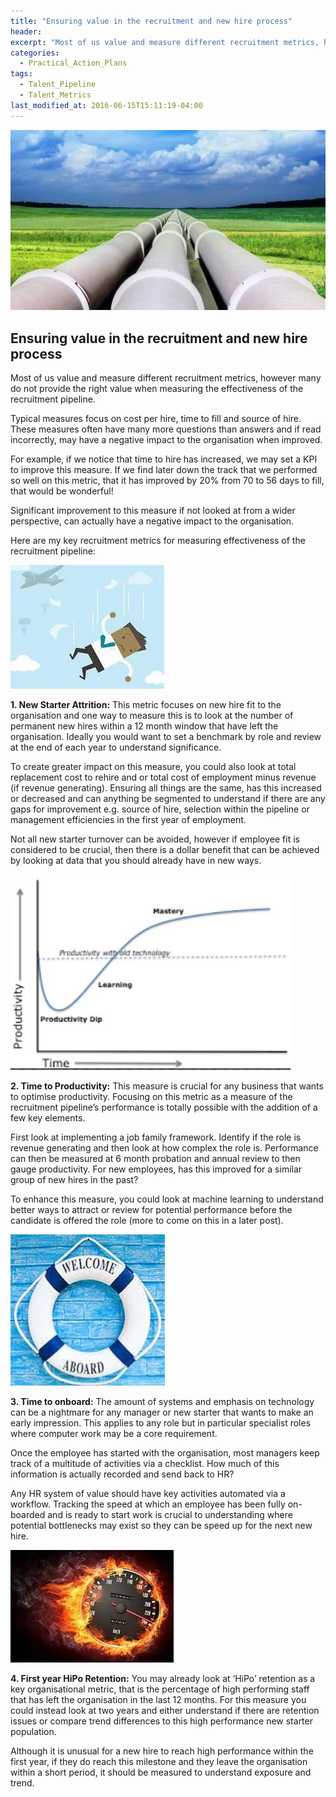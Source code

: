 ```yaml
---
title: "Ensuring value in the recruitment and new hire process"
header:
excerpt: "Most of us value and measure different recruitment metrics, however many do not provide the right value when measuring the effectiveness of the recruitment pipeline."
categories:
  - Practical_Action_Plans
tags:
  - Talent_Pipeline
  - Talent_Metrics
last_modified_at: 2016-06-15T15:11:19-04:00
---
```


![](/assets/images/Ensuring%20value%20in%20the%20recruitment%20and%20new%20hire%20process.jpg)

## Ensuring value in the recruitment and new hire process

Most of us value and measure different recruitment metrics, however many do not provide the right value when measuring the effectiveness of the recruitment pipeline.

Typical measures focus on cost per hire, time to fill and source of hire. These measures often have many more questions than answers and if read incorrectly, may have a negative impact to the organisation when improved.

For example, if we notice that time to hire has increased, we may set a KPI to improve this measure. If we find later down the track that we performed so well on this metric, that it has improved by 20% from 70 to 56 days to fill, that would be wonderful!

Significant improvement to this measure if not looked at from a wider perspective, can actually have a negative impact to the organisation.

Here are my key recruitment metrics for measuring effectiveness of the recruitment pipeline:

![](/assets/images/pipe_1.jpg)

**1. New Starter Attrition:** This metric focuses on new hire fit to the organisation and one way to measure this is to look at the number of permanent new hires within a 12 month window that have left the organisation. Ideally you would want to set a benchmark by role and review at the end of each year to understand significance.

To create greater impact on this measure, you could also look at total replacement cost to rehire and or total cost of employment minus revenue (if revenue generating). Ensuring all things are the same, has this increased or decreased and can anything be segmented to understand if there are any gaps for improvement e.g. source of hire, selection within the pipeline or management efficiencies in the first year of employment.

Not all new starter turnover can be avoided, however if employee fit is considered to be crucial, then there is a dollar benefit that can be achieved by looking at data that you should already have in new ways.

![](/assets/images/pipe_2.jpg)

**2. Time to Productivity:** This measure is crucial for any business that wants to optimise productivity. Focusing on this metric as a measure of the recruitment pipeline’s performance is totally possible with the addition of a few key elements.

First look at implementing a job family framework. Identify if the role is revenue generating and then look at how complex the role is. Performance can then be measured at 6 month probation and annual review to then gauge productivity. For new employees, has this improved for a similar group of new hires in the past?

To enhance this measure, you could look at machine learning to understand better ways to attract or review for potential performance before the candidate is offered the role (more to come on this in a later post).

![](/assets/images/pipe_3.jpg)

**3. Time to onboard:** The amount of systems and emphasis on technology can be a nightmare for any manager or new starter that wants to make an early impression. This applies to any role but in particular specialist roles where computer work may be a core requirement.

Once the employee has started with the organisation, most managers keep track of a multitude of activities via a checklist. How much of this information is actually recorded and send back to HR?

Any HR system of value should have key activities automated via a workflow. Tracking the speed at which an employee has been fully on-boarded and is ready to start work is crucial to understanding where potential bottlenecks may exist so they can be speed up for the next new hire.

![](/assets/images/pipe_4.jpg)

**4. First year HiPo Retention:** You may already look at ‘HiPo’ retention as a key organisational metric, that is the percentage of high performing staff that has left the organisation in the last 12 months. For this measure you could instead look at two years and either understand if there are retention issues or compare trend differences to this high performance new starter population.

Although it is unusual for a new hire to reach high performance within the first year, if they do reach this milestone and they leave the organisation within a short period, it should be measured to understand exposure and trend.